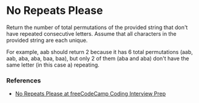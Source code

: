 <h1>No Repeats Please</h1>

<p>Return the number of total permutations of the provided string that don't have repeated consecutive letters. Assume that all characters in the provided string are each unique.</p>

<p>For example, aab should return 2 because it has 6 total permutations (aab, aab, aba, aba, baa, baa), but only 2 of them (aba and aba) don't have the same letter (in this case a) repeating.</p>

<h3>References</h3>

<ul>
  <li><a href="https://www.freecodecamp.org/learn/coding-interview-prep/algorithms/implement-bubble-sort">
    No Repeats Please at freeCodeCamp Coding Interview Prep
  </a></li>
</ul>
